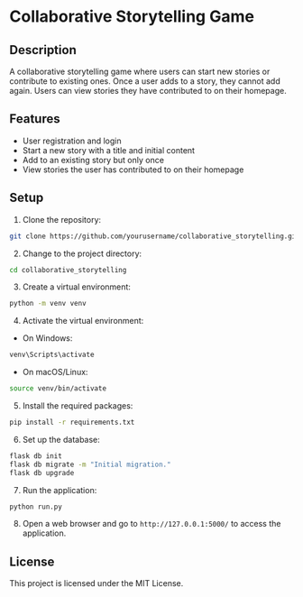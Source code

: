 # Collaborative Storytelling Game

## Description

A collaborative storytelling game where users can start new stories or contribute to existing ones. Once a user adds to a story, they cannot add again. Users can view stories they have contributed to on their homepage.

## Features

- User registration and login
- Start a new story with a title and initial content
- Add to an existing story but only once
- View stories the user has contributed to on their homepage

## Setup

1. Clone the repository:

```bash
git clone https://github.com/yourusername/collaborative_storytelling.git
```

2. Change to the project directory:

```bash
cd collaborative_storytelling
```

3. Create a virtual environment:

```bash
python -m venv venv
```

4. Activate the virtual environment:

- On Windows:

```bash
venv\Scripts\activate
```

- On macOS/Linux:

```bash
source venv/bin/activate
```

5. Install the required packages:

```bash
pip install -r requirements.txt
```

6. Set up the database:

```bash
flask db init
flask db migrate -m "Initial migration."
flask db upgrade
```

7. Run the application:

```bash
python run.py
```

8. Open a web browser and go to `http://127.0.0.1:5000/` to access the application.

## License

This project is licensed under the MIT License.